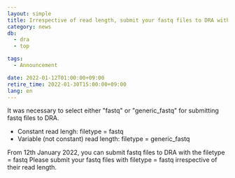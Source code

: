```yaml
---
layout: simple
title: Irrespective of read length, submit your fastq files to DRA with filetype fastq
category: news
db:
  - dra
  - top

tags:
  - Announcement

date: 2022-01-12T01:00:00+09:00
retire_time: 2022-01-30T15:00:00+09:00
lang: en
---
```


It was necessary to select either "fastq" or "generic_fastq" for submitting fastq files to DRA.

* Constant read lengh: filetype = fastq
* Variable (not constant) read length: filetype = generic_fastq

From 12th January 2022, you can submit fastq files to DRA with the filetype = fastq 
Please submit your fastq files with filetype = fastq irrespective of their read length.   


